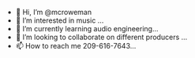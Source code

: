 - 👋 Hi, I’m @mcroweman
- 👀 I’m interested in music ...
- 🌱 I’m currently learning audio engineering...
- 💞️ I’m looking to collaborate on different producers ...
- 📫 How to reach me 209-616-7643...

<!---
mcroweman/mcroweman is a ✨ special ✨ repository because its `README.md` (this file) appears on your GitHub profile.
You can click the Preview link to take a look at your changes.
--->
